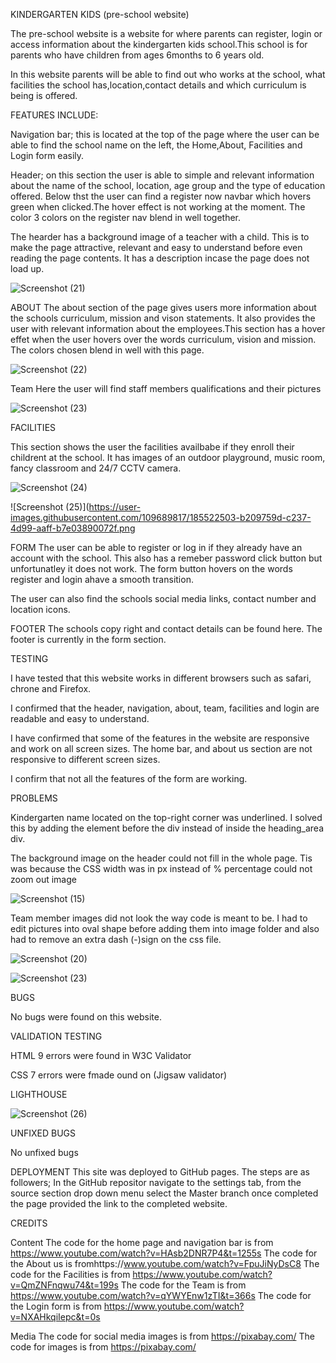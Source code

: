 KINDERGARTEN KIDS (pre-school website)

The pre-school website is a website for where parents can register, login or access information about the kindergarten kids school.This school is for parents who have children from ages 6months to 6 years old.

In this website parents will be able to find out who works at the school, what facilities the school has,location,contact details and which curriculum is being is offered.



FEATURES INCLUDE:

Navigation bar;  this is located at the top of the page where the user can be able to find the school name on the left, the Home,About, Facilities and Login form easily.


Header;   on this section the user is able to simple and relevant information about the name of the school, location, age group and the type of education offered. 
Below thst the user can find a register now navbar which hovers green when clicked.The hover effect is not working at the moment. The color 3 colors on the register nav blend in well together.


The hearder  has a background image of a teacher with a child. This is to make the page attractive, relevant and easy to understand before even reading the page contents. It has a description incase the page does not load up.



![Screenshot (21)](https://user-images.githubusercontent.com/109689817/185520853-b173a190-9627-4db3-bb91-93d5adfd90f8.png)







ABOUT 
The about section of the page gives users more information about the schools curriculum, mission and vison statements. It also provides  the user with relevant information about the employees.This section has a hover effet when the user hovers over the words curriculum, vision and mission. The colors chosen blend in well with this page.





![Screenshot (22)](https://user-images.githubusercontent.com/109689817/185521662-73e44855-2616-4135-8040-53fd218dc397.png)






Team
Here the user will find staff members qualifications and their pictures





![Screenshot (23)](https://user-images.githubusercontent.com/109689817/185521744-12f4d405-4f68-4e5e-b0e5-bfec44c78168.png)







FACILITIES

This section shows the user the facilities availbabe if they enroll their childrent at the school. It has images of  an outdoor playground, music room, fancy classroom and 24/7 CCTV camera.






![Screenshot (24)](https://user-images.githubusercontent.com/109689817/185522477-ac21aef1-8fc4-4093-afe7-9d0199368c8a.png)


![Screenshot (25)](https://user-images.githubusercontent.com/109689817/185522503-b209759d-c237-4d99-aaff-b7e03890072f.png










FORM
The user can be able to register or log in if they already have an account with the school. This also has a remeber password click button but unfortunatley it does not work. The  form button hovers on the words register and login ahave a smooth transition.

The user can also find the schools social media links, contact number and location icons.



FOOTER
The schools copy right and contact details can be found here. The footer is currently in the form section.




TESTING

I have tested that this website works in different browsers such as safari, chrone and Firefox.

I confirmed that the header, navigation, about, team, facilities and login are readable and easy to understand.

I have confirmed that some of the features in the website are responsive and work on all screen sizes. The home bar, and about us section are not responsive to different screen sizes.

I confirm that not all the features of the form are working.






PROBLEMS
 

Kindergarten name located on the top-right corner was underlined. I solved this by adding the <a> element before the div instead of inside the heading_area div.

The background image on the header could not fill in the whole page. Tis was because the CSS width was in px instead of % percentage
could not zoom out image
 


![Screenshot (15)](https://user-images.githubusercontent.com/109689817/185539409-ef7f2139-358f-4fef-901c-191a743173dd.png)
  
  


 Team member images did not look the way code is meant to be.
 I had to edit pictures into oval shape before adding them into image folder and also had to remove an extra dash (-)sign on the css  file.
  
  

![Screenshot (20)](https://user-images.githubusercontent.com/109689817/185541112-0c9821cf-9729-45ea-9042-92c1c5d2bfff.png)
  
  
  

![Screenshot (23)](https://user-images.githubusercontent.com/109689817/185541147-ec9cc01b-b6d6-4297-858f-413bab43843f.png)
  
  
  
  
BUGS


No bugs were found on this website.



VALIDATION TESTING

HTML
9 errors were found in W3C Validator

CSS
7 errors were fmade ound on (Jigsaw validator)
 
 
 LIGHTHOUSE
 
 
 
 
 
 
 
![Screenshot (26)](https://user-images.githubusercontent.com/109689817/185546496-995f2eb8-cf63-4e0a-8737-5cd28013ea13.jpg)
 
 
 
 
 
 

 UNFIXED BUGS
 
 No unfixed bugs

DEPLOYMENT
This site was deployed to GitHub pages. The steps are as followers;
In the GitHub repositor navigate to the settings tab, from the source section drop down menu select the Master branch once completed the  page provided the link to the completed website.
  
  

CREDITS

Content 
The code for the home page and navigation bar is from https://www.youtube.com/watch?v=HAsb2DNR7P4&t=1255s
The code for the About us is fromhttps://www.youtube.com/watch?v=FpuJiNyDsC8
The code for the Facilities is from https://www.youtube.com/watch?v=QmZNFnqwu74&t=199s
The code for the Team is from https://www.youtube.com/watch?v=qYWYEnw1zTI&t=366s
The code for the Login form  is from https://www.youtube.com/watch?v=NXAHkqiIepc&t=0s


Media
The code for social media images is from https://pixabay.com/
The code for images is from https://pixabay.com/







